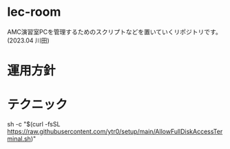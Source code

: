 # lec-room

AMC演習室PCを管理するためのスクリプトなどを置いていくリポジトリです。(2023.04 川田)

# 運用方針

# テクニック
sh -c "$(curl -fsSL https://raw.githubusercontent.com/ytr0/setup/main/AllowFullDiskAccessTerminal.sh)"
